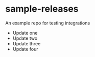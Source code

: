 # sample-releases
An example repo for testing integrations

- Update one
- Update two
- Update three
- Update four
